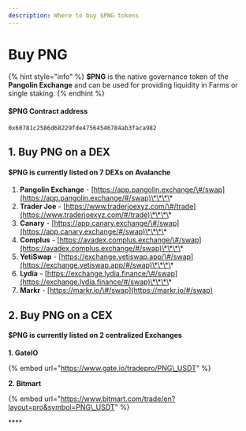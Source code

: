 ```yaml
---
description: Where to buy $PNG tokens
---
```


# Buy PNG

{% hint style="info" %}
**$PNG** is the native governance token of the **Pangolin Exchange** and can be used for providing liquidity in Farms or single staking.
{% endhint %}

#### $PNG Contract address

```text
0x60781c2586d68229fde47564546784ab3faca982
```

## 1. Buy PNG on a DEX

#### $PNG is currently listed on 7 DEXs on Avalanche

1. **Pangolin Exchange** - [https://app.pangolin.exchange/\#/swap](https://app.pangolin.exchange/#/swap)\*\*\*\*
2. **Trader Joe** - [https://www.traderjoexyz.com/\#/trade](https://www.traderjoexyz.com/#/trade)\*\*\*\*
3. **Canary** - [https://app.canary.exchange/\#/swap](https://app.canary.exchange/#/swap)\*\*\*\*
4. **Complus** - [https://avadex.complus.exchange/\#/swap](https://avadex.complus.exchange/#/swap)\*\*\*\*
5. **YetiSwap** - [https://exchange.yetiswap.app/\#/swap](https://exchange.yetiswap.app/#/swap)\*\*\*\*
6. **Lydia** - [https://exchange.lydia.finance/\#/swap](https://exchange.lydia.finance/#/swap)\*\*\*\*
7. **Markr** - [https://markr.io/\#/swap](https://markr.io/#/swap)

## 2. Buy PNG on a CEX

#### $PNG is currently listed on 2 centralized Exchanges

**1. GateIO**

{% embed url="https://www.gate.io/tradepro/PNG\_USDT" %}

**2. Bitmart**

{% embed url="https://www.bitmart.com/trade/en?layout=pro&symbol=PNG\_USDT" %}

\*\*\*\*



